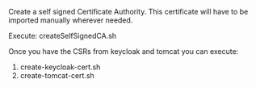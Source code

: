 Create a self signed Certificate Authority.  This certificate will have to be imported manually wherever needed.

Execute: createSelfSignedCA.sh

Once you have the CSRs from keycloak and tomcat you can execute:

1. create-keycloak-cert.sh
2. create-tomcat-cert.sh
